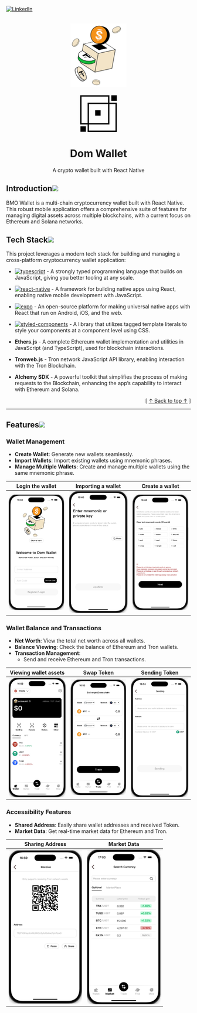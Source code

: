 [![LinkedIn][linkedin-shield]][linkedin-url]

<br />
<div align="center">
  <a>
    <img src="assets/app/create/bg1.png" alt="Logo" width="30%">
  </a>

  <div style="margin-top:20px; margin-bottom:20px;">
  <img width="100" height="100" src="assets/images/icon.png">
    <h1 align="center">Dom Wallet</h1>
  </div>

  <p align="center">
    A crypto wallet built with React Native
    <br />
    
  </p>
</div>

## Introduction[![](assets/pin.svg)](#introduction)

BMO Wallet is a multi-chain cryptocurrency wallet built with React Native. This robust mobile application offers a comprehensive suite of features for managing digital assets across multiple blockchains, with a current focus on Ethereum and Solana networks.


## Tech Stack[![](assets/pin.svg)](#tech-stack)

This project leverages a modern tech stack for building and managing a cross-platform cryptocurrency wallet application:

* [![typescript][typescript]][ts-url] - A strongly typed programming language that builds on JavaScript, giving you better tooling at any scale.

* [![react-native][react-native]][rn-url] - A framework for building native apps using React, enabling native mobile development with JavaScript.

* [![expo][expo]][expo-url] - An open-source platform for making universal native apps with React that run on Android, iOS, and the web.

* [![styled-components][styled-components]][sc-url] - A library that utilizes tagged template literals to style your components at a component level using CSS.

* **Ethers.js** - A complete Ethereum wallet implementation and utilities in JavaScript (and TypeScript), used for blockchain interactions.

* **Tronweb.js** - Tron network JavaScript API library, enabling interaction with the Tron Blockchain.

* **Alchemy SDK** - A powerful toolkit that simplifies the process of making requests to the Blockchain, enhancing the app’s capability to interact with Ethereum and Solana.

<div align="right">[ <a href="#introduction">↑ Back to top ↑</a> ]</div>

---

## Features[![](assets/pin.svg)](#features)

### Wallet Management
- **Create Wallet**: Generate new wallets seamlessly.
- **Import Wallets**: Import existing wallets using mnemonic phrases.
- **Manage Multiple Wallets**: Create and manage multiple wallets using the same mnemonic phrase.

|                               Login the wallet                               |                             Importing a wallet                             |                               Create a wallet                                |
|:----------------------------------------------------------------------------:|:--------------------------------------------------------------------------:|:----------------------------------------------------------------------------:|
| <img width="200" src="assets/display/login.png" alt="Creating a new wallet"> | <img width="200" src="assets/display/import.png" alt="Importing a wallet"> | <img width="200" src="assets/display/create.png" alt="Managing your wallet"> |


### Wallet Balance and Transactions
- **Net Worth**: View the total net worth across all wallets.
- **Balance Viewing**: Check the balance of Ethereum and Tron wallets.
- **Transaction Management**:
    - Send and receive Ethereum and Tron transactions.

|                          Viewing wallet assets                          |                                Swap Token                                |                            Sending Token                             |
|:-----------------------------------------------------------------------:|:------------------------------------------------------------------------:|:--------------------------------------------------------------------:|
| <img width="200" src="assets/display/index.png" alt="Creating a new wallet"> | <img width="200" src="assets/display/swap.png" alt="Importing a wallet"> | <img width="200" src="assets/display/send.png" alt="Sending Crypto"> |

### Accessibility Features
- **Shared Address**: Easily share wallet addresses and received Token.
- **Market Data**: Get real-time market data for Ethereum and Tron.

|                                 Sharing Address                                 | Market Data | 
|:-------------------------------------------------------------------------------:|:---:|
| <img width="200" src="assets/display/received.png" alt="Creating a new wallet"> | <img width="200" src="assets/display/market.png" alt="Importing a wallet"> 





[linkedin-shield]: https://img.shields.io/badge/-LinkedIn-black.svg?style=for-the-badge&logo=linkedin&colorB=555
[linkedin-url]: https://www.linkedin.com/in/vinnyhoward/

[typescript]: https://img.shields.io/badge/typescript-%23007ACC.svg?style=for-the-badge&logo=typescript&logoColor=white
[ts-url]: https://www.typescriptlang.org/

[react-native]: https://img.shields.io/badge/react_native-%2320232a.svg?style=for-the-badge&logo=react&logoColor=%2361DAFB
[rn-url]: https://reactnative.dev/

[expo]: https://img.shields.io/badge/expo-1C1E24?style=for-the-badge&logo=expo&logoColor=#D04A37
[expo-url]: https://docs.expo.dev/

[styled-components]: https://img.shields.io/badge/styled--components-DB7093?style=for-the-badge&logo=styled-components&logoColor=white
[sc-url]: https://styled-components.com/
